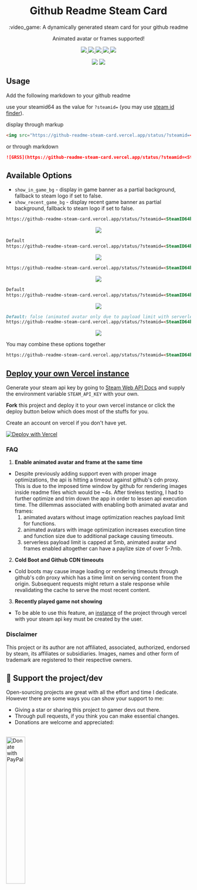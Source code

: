 <p align="center">
  <h1 align="center">Github Readme Steam Card</h1>
  <p align="center">:video_game: A dynamically generated steam card for your github readme</p>
  <p align="center">Animated avatar or frames supported!</p>
</p>

</p>
<p align="center">
  <a href="https://github.com/FN-FAL113/github-readme-steam-status/issues">
    <img src="https://img.shields.io/github/issues/FN-FAL113/github-readme-steam-status"/> 
  </a>
  <a href="https://github.com/FN-FAL113/github-readme-steam-status/pulls">
    <img src="https://img.shields.io/github/issues-pr/FN-FAL113/github-readme-steam-status"/> 
  </a>
  <a href="https://github.com/FN-FAL113/github-readme-steam-status/network/members">
    <img src="https://img.shields.io/github/forks/FN-FAL113/github-readme-steam-status"/> 
  </a>  
  <a href="https://github.com/FN-FAL113/github-readme-steam-status/stargazers">
    <img src="https://img.shields.io/github/stars/FN-FAL113/github-readme-steam-status"/> 
  </a>
  <a href="https://github.com/FN-FAL113/github-readme-steam-status/LICENSE">
    <img src="https://img.shields.io/github/license/FN-FAL113/github-readme-steam-status"/> 
  </a> 
</p>

<p align="center">
    <img src="https://github-readme-steam-card.vercel.app/status/?steamid=76561198085145110"/>
    <img src="https://github-readme-steam-card.vercel.app/status/?steamid=76561198085145110&animated_avatar=true"/>
</p>

## Usage

Add the following markdown to your github readme

use your steamid64 as the value for ```?steamid=``` (you may use [steam id finder](https://www.steamidfinder.com/)).

display through markup
```html
<img src="https://github-readme-steam-card.vercel.app/status/?steamid=<SteamID64 here>"/>
```
or through markdown
```md
![GRSS](https://github-readme-steam-card.vercel.app/status/?steamid=<SteamID64 here>)
```

## Available Options

-   `show_in_game_bg` - display in game banner as a partial background, fallback to steam logo if set to false.
-   `show_recent_game_bg` - display recent game banner as partial background, fallback to steam logo if set to false.

```md
https://github-readme-steam-card.vercel.app/status/?steamid=<SteamID64here>&show_in_game_bg=false
```

<p align="center">
  <img align="center" src="https://github.com/FN-FAL113/github-readme-steam-status/assets/88238718/5dd9d19a-574f-4e44-a9e3-cb1a18984dc3"/>
</p>

```md
Default
https://github-readme-steam-card.vercel.app/status/?steamid=<SteamID64here>&show_in_game_bg=true
```

<p align="center">
  <img align="center" src="https://github.com/FN-FAL113/github-readme-steam-status/assets/88238718/8aac2658-2168-498e-a205-dd3b72b115a8"/>
</p>

```md
https://github-readme-steam-card.vercel.app/status/?steamid=<SteamID64here>&show_recent_game_bg=false
```

<p align="center">
  <img align="center" src="https://github.com/FN-FAL113/github-readme-steam-status/assets/88238718/060050ff-d898-426f-8a2b-10cb454a3ea5"/>
</p>

```md
Default
https://github-readme-steam-card.vercel.app/status/?steamid=<SteamID64here>&show_recent_game_bg=true
```

<p align="center">
  <img align="center" src="https://github.com/FN-FAL113/github-readme-steam-status/assets/88238718/535aba84-c82d-4200-9f1d-dabefffee2c2"/>
</p>

```md
Default: false (animated avatar only due to payload limit with serverless platforms)
https://github-readme-steam-card.vercel.app/status/?steamid=<SteamID64here>&show_recent_game_bg=true  
```

<p align="center">
  <img align="center" src="https://github.com/FN-FAL113/github-readme-steam-status/assets/88238718/eb6dbbc1-5362-40d2-a095-09a79f873e99"/>
</p>

You may combine these options together
```md
https://github-readme-steam-card.vercel.app/status/?steamid=<SteamID64here>&show_in_game_bg=true&show_recent_game_bg=false
```

## [Deploy your own Vercel instance](#deploy)

Generate your steam api key by going to [Steam Web API Docs](https://steamcommunity.com/dev) and supply the environment variable ```STEAM_API_KEY``` with your own.

**Fork** this project and deploy it to your own vercel instance or click the deploy button below which does most of the stuffs for you.

Create an account on vercel if you don't have yet.

[![Deploy with Vercel](https://vercel.com/button)](https://vercel.com/new/clone?repository-url=https%3A%2F%2Fgithub.com%2FFN-FAL113%2Fgithub-readme-steam-status&env=STEAM_API_KEY)

### FAQ
1. **Enable animated avatar and frame at the same time**
- Despite previously adding support even with proper image optimizations, the api is hitting a timeout against github's cdn proxy. This is due to the imposed time window by github for rendering images inside readme files which would be ~4s. After tireless testing, I had to further optimize and trim down the app in order to lessen api execution time. The dillemmas associated with enabling both animated avatar and frames:
  1. animated avatars without image optimization reaches payload limit for functions.
  2. animated avatars with image optimization increases execution time and function size due to additional package causing timeouts.
  3. serverless payload limit is capped at 5mb, animated avatar and frames enabled altogether can have a paylize size of over 5-7mb.

2. **Cold Boot and Github CDN timeouts**
- Cold boots may cause image loading or rendering timeouts through github's cdn proxy which has a time limit on serving content from the origin. Subsequent requests might return a stale response while revalidating the cache to serve the most recent content.

3. **Recently played game not showing**
- To be able to use this feature, an <a href="#deploy">instance<a/> of the project through vercel with your steam api key must be created by the user. 

### Disclaimer
This project or its author are not affiliated, associated, authorized, endorsed by steam, its affiliates or subsidiaries. Images, names and other form of trademark are registered to their respective owners.

## :sparkling_heart: Support the project/dev

Open-sourcing projects are great with all the effort and time I dedicate. However there are some ways you can show your support to me:

- Giving a star or sharing this project to gamer devs out there.
- Through pull requests, if you think you can make essential changes.
- Donations are welcome and appreciated:
<br/>
<a href="https://www.paypal.com/paypalme/ameliaOrbeta" target=_blank>
  <img src="https://raw.githubusercontent.com/stefan-niedermann/paypal-donate-button/master/paypal-donate-button.png" alt="Donate with PayPal" width="32%" />
</a>

